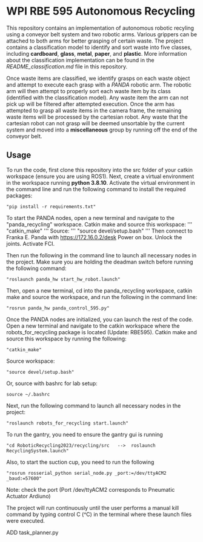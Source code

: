 # WPI RBE 595 Autonomous Recycling

This repository contains an implementation of autonomous robotic recyling using a conveyor belt system and two robotic arms. Various grippers can be attached to both arms for better grasping of certain waste. The project contains a classification model to identify and sort waste into five classes, including **cardboard**, **glass**, **metal**, **paper**, and **plastic**. More information about the classification implementation can be found in the *README_classification.md* file in this repository.

Once waste items are classified, we identify grasps on each waste object and attempt to execute each grasp with a *PANDA* robotic arm. The robotic arm will then attempt to properly sort each waste item by its class (identified with the classification model). Any waste item the arm can not pick up will be filtered after attempted execution. Once the arm has attempted to grasp all waste items in the camera frame, the remaining waste items will be processed by the cartesian robot. Any waste that the cartesian robot can not grasp will be deemed unsortable by the current system and moved into a **miscellaneous** group by running off the end of the conveyor belt.

## Usage

To run the code, first clone this repository into the src folder of your catkin workspace (ensure you are using ROS1). Next, create a virtual environment in the workspace running **python 3.8.10**. Activate the virtual environment in the command line and run the following command to install the required packages: 
```
"pip install -r requirements.txt"
```

To start the PANDA nodes, open a new terminal and navigate to the "panda_recycling" workspace. Catkin make and source this workspace:
'''
"catkin_make"
'''
Source:
'''
"source devel/setup.bash"
'''
Then connect to Franka E. Panda with https://172.16.0.2/desk
Power on box. Unlock the joints. Activate FCI.

Then run the following in the command line to launch all necessary nodes in the project. Make sure you are holding the deadman switch before running the following command: 
```
"roslaunch panda_hw start_hw_robot.launch" 
```
Then, open a new terminal, cd into the panda_recycling workspace, catkin make and source the workspace, and run the following in the command line:
```
"rosrun panda_hw panda_control_595.py"
```

Once the PANDA nodes are initialized, you can launch the rest of the code. Open a new terminal and navigate to the catkin workspace where the robots_for_recycling package is located (Update: RBE595). Catkin make and source this workspace by running the following: 
```
"catkin_make"
``` 
Source workspace:
```
"source devel/setup.bash"
```
Or, source with bashrc for lab setup:
```
source ~/.bashrc
```
Next, run the following command to launch all necessary nodes in the project: 
```
"roslaunch robots_for_recycling start.launch"
```

To run the gantry, you need to ensure the gantry gui is running 
```
"cd RoboticRecycling2023/recycling/src   -->  roslaunch RecyclingSystem.launch"
```

Also, to start the suction cup, you need to run the following
```
"rosrun rosserial_python serial_node.py _port:=/dev/ttyACM2 _baud:=57600"
```     
Note: check the port (Port /dev/ttyACM2 corresponds to Pneumatic Actuator Ardiuno)

The project will run continuously until the user performs a manual kill command by typing control C (^C) in the terminal where these launch files were executed.

ADD task_planner.py
